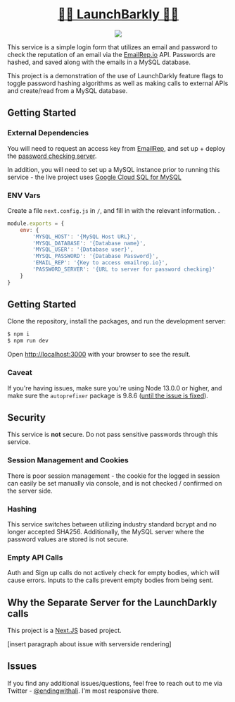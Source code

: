 <div align="center">
<h1><a href="http://pleasehirethis.dev">🚀🐶 LaunchBarkly 🐶🚀</a></h1>
</div>

<p align="center">
  <img src="https://i.pinimg.com/originals/8a/b0/40/8ab04043dc62cb3e5bd63717b56be075.jpg">
</p>

This service is a simple login form that utilizes an email and password to check the reputation of an email via the [EmailRep.io](http://emailrep.io) API. Passwords are hashed, and saved along with the emails in a MySQL database. 

This project is a demonstration of the use of LaunchDarkly feature flags to toggle password hashing algorithms as well as making calls to external APIs and create/read from a MySQL database. 




## Getting Started

### External Dependencies
You will need to request an access key from [EmailRep](https://emailrep.io), and set up + deploy the [password checking server](https://github.com/endingwithali/launchbarkly-password).

In addition, you will need to set up a MySQL instance prior to running this service - the live project uses [Google Cloud SQL for MySQL](https://cloud.google.com/sql/docs/mysql)

### ENV Vars

Create a file `next.config.js` in `/`, and fill in with the relevant information. .

```Javascript
module.exports = {
	env: {
		'MYSQL_HOST': '{MySQL Host URL}',
		'MYSQL_DATABASE': '{Database name}',
		'MYSQL_USER': '{Database user}',
		'MYSQL_PASSWORD': '{Database Password}',
		'EMAIL_REP': '{Key to access emailrep.io}',
		'PASSWORD_SERVER': '{URL to server for password checking}'
	}
}
```

## Getting Started

Clone the repository, install the packages, and run the development server:
```bash
$ npm i
$ npm run dev
```

Open [http://localhost:3000](http://localhost:3000) with your browser to see the result.

### Caveat

If you're having issues, make sure you're using Node 13.0.0 or higher, and make sure the `autoprefixer` package is 9.8.6 ([until the issue is fixed](https://github.com/vercel/next.js/issues/17236)).

## Security

This service is **not** secure. Do not pass sensitive passwords through this service.

### Session Management and Cookies

There is poor session management - the cookie for the logged in session can easily be set manually via console, and is not checked / confirmed on the server side.

### Hashing

This service switches between utilizing industry standard bcrypt and no longer accepted SHA256. Additionally, the MySQL server where the password values are stored is not secure. 

### Empty API Calls
Auth and Sign up calls do not actively check for empty bodies, which will cause errors. Inputs to the calls prevent empty bodies from being sent. 


## Why the Separate Server for the LaunchDarkly calls

This project is a [Next.JS](https://nextjs.org/) based project. 

[insert paragraph about issue with serverside rendering]


## Issues
If you find any additional issues/questions, feel free to reach out to me via Twitter - [@endingwithali](twitter.com/endingwithali). I'm most responsive there. 